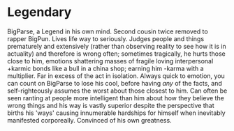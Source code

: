 # Legendary
BigParse, a Legend in his own mind. Second cousin twice removed to rapper BigPun. Lives life way to seriously. Judges people and things prematurely and extensively (rather than observing reality to see how it is in actuality) and therefore is wrong often; sometimes tragically, he hurts those close to him, emotions shattering masses of fragile loving interpersonal +karmic bonds like a bull in a china shop; earning him -karma with a multiplier. Far in excess of the act in isolation. Always quick to emotion, you can count on BigParse to lose his cool, before having _any_ of the facts, and self-righteously assumes the worst about those closest to him.  Can often be seen ranting at people more intelligent than him about how they believe the wrong things and his way is vastly superior despite the perspective that births his 'ways' causing innumerable hardships for himself when inevitably manifested corporeally. Convinced of his own greatness.
